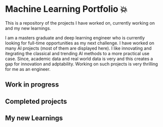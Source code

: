 # Machine Learning Portfolio 💥
This is a repository of the projects I have worked on, currently working on and my new learnings.

I am a masters graduate and deep learning engineer who is currently looking for full-time opportunities as my next challenge. I have worked on many AI projects (most of them are displayed here). I like innovating and itegrating the classical and trending AI methods to a more practical use case. Since, academic data and real world data is very and this creates a gap for innovation and adptability. Working on such projects is very thrilling for me as an engineer. 

## Work in progress

## Completed projects

## My new Learnings

